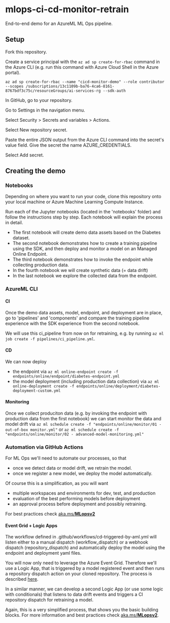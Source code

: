 # mlops-ci-cd-monitor-retrain

End-to-end demo for an AzureML ML Ops pipeline.

## Setup

Fork this repository.

Create a service principal with the `az ad sp create-for-rbac` command in the Azure CLI (e.g. run this command with Azure Cloud Shell in the Azure portal).

```CLI
az ad sp create-for-rbac --name "cicd-monitor-demo" --role contributor --scopes /subscriptions/13c1109b-ba76-4ca6-8161-8767bdf3c75c/resourceGroups/ai-services-rg --sdk-auth
```

In GitHub, go to your repository.

Go to Settings in the navigation menu.

Select Security > Secrets and variables > Actions.

Select New repository secret.

Paste the entire JSON output from the Azure CLI command into the secret's value field. Give the secret the name AZURE_CREDENTIALS.

Select Add secret.

## Creating the demo

### Notebooks

Depending on where you want to run your code, clone this repository onto your local machine or Azure Machine Learning Compute Instance.

Run each of the Jupyter notebooks (located in the 'notebooks' folder) and follow the instructions step by step. Each notebook will explain the process in detail.

- The first notebook will create demo data assets based on the Diabetes dataset.
- The second notebook demonstrates how to create a training pipeline using the SDK, and then deploy and monitor a model on an Managed Online Endpoint.
- The third notebook demonstrates how to invoke the endpoint while collecting production data.
- In the fourth notebook we will create synthetic data (= data drift)
- In the last notebook we explore the collected data from the endpoint.

### AzureML CLI

#### CI

Once the demo data assets, model, endpoint, and deployment are in place, go to 'pipelines' and 'components' and compare the training pipeline experience with the SDK experience from the second notebook.

We will use this ci_pipeline from now on for retraining, e.g. by running `az ml job create -f pipelines/ci_pipeline.yml`.

#### CD

We can now deploy

- the endpoint via `az ml online-endpoint create -f endpoints/online/endpoint/diabetes-endpoint.yml`
- the model deployment (including production data collection) via `az ml online-deployment create -f endpoints/online/deployment/diabetes-deployment-custom.yml`

#### Monitoring

Once we collect produciton data (e.g. by invoking the endpoint with production data from the first notebook) we can start monitor the data and model drift via `az ml schedule create -f "endpoints/online/monitor/01 - out-of-box monitor.yml"` or `az ml schedule create -f "endpoints/online/monitor/02 - advanced-model-monitoring.yml"`

### Automation via GitHub Actions

For ML Ops we'll need to automate our processes, so that

- once we detect data or model drift, we retrain the model.
- once we register a new model, we deploy the model automatically.

Of course this is a simplification, as you will want

- multiple workspaces and environments for dev, test, and production
- evaluation of the best performing models before deployment
- an approval process before deployment and possibly retraining.

For best practices check [aka.ms/**MLopsv2**](https://github.com/Azure/mlops-v2)

#### Event Grid + Logic Apps

The workflow defined in .github/workflows/cd-triggered-by-aml.yml will listen either to a manual dispatch (workflow_dispatch) or a webhook dispatch (repository_dispatch) and automatically deploy the model using the endpoint and deployment yaml files.

You will now only need to leverage the Azure Event Grid. Therefore we'll use a Logic App, that is triggered by a model registered event and then runs a repository dispatch action on your cloned repository. The process is described [here](https://learn.microsoft.com/en-us/azure/machine-learning/how-to-use-event-grid?view=azureml-api-2).

In a similar manner, we can develop a second Logic App (or use some logic with conditionals) that listens to data drift events and triggers a CI repository dispatch for retraining a model.

Again, this is a very simplified process, that shows you the basic building blocks. For more information and best practices check [aka.ms/**MLopsv2**](https://github.com/Azure/mlops-v2).
